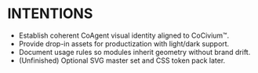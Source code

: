 # INTENTIONS
- Establish coherent CoAgent visual identity aligned to CoCivium™.
- Provide drop-in assets for productization with light/dark support.
- Document usage rules so modules inherit geometry without brand drift.
- (Unfinished) Optional SVG master set and CSS token pack later.
